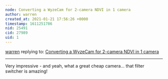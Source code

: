 ```yaml
---
node: Converting a WyzeCam for 2-camera NDVI in 1 camera
author: warren
created_at: 2021-01-21 17:56:26 +0000
timestamp: 1611251786
nid: 25491
cid: 27989
uid: 1
---
```




[warren](../profile/warren) replying to: [Converting a WyzeCam for 2-camera NDVI in 1 camera](../notes/DS501st/01-18-2021/converting-a-wyzecam-for-dual-camera-ndvi)

----
Very impressive - and yeah, what a great cheap camera... that filter switcher is amazing!